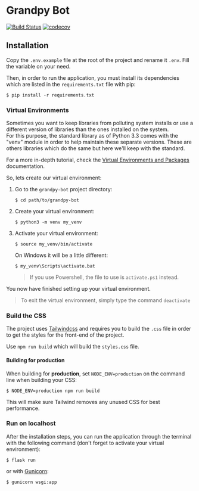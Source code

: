 # Grandpy Bot
[comment]: <> (Badges)
[![Build Status](https://travis-ci.com/Dylamn/grandpy-bot.svg?branch=master)](https://travis-ci.com/Dylamn/grandpy-bot)
[![codecov](https://codecov.io/gh/Dylamn/grandpy-bot/branch/develop/graph/badge.svg?token=P2LSFZLB2S)](https://codecov.io/gh/Dylamn/grandpy-bot)

## Installation
Copy the ``.env.example`` file at the root of the project and rename it ``.env``.
Fill the variable on your need.

Then, in order to run the application, you must install its dependencies which are
listed in the ``requirements.txt`` file with pip:
````shell
$ pip install -r requirements.txt
````

### Virtual Environments
Sometimes you want to keep libraries from polluting system installs 
or use a different version of libraries than the ones installed on the system.  
For this purpose, the standard library as of Python 3.3 comes with the "venv" 
module in order to help maintain these separate versions.
These are others libraries which do the same but here we'll keep with the standard.

For a more in-depth tutorial, 
check the [Virtual Environments and Packages](https://docs.python.org/3/tutorial/venv.html) documentation.

So, lets create our virtual environment:
1. Go to the ``grandpy-bot`` project directory:
    ```shell
    $ cd path/to/grandpy-bot
    ```
2. Create your virtual environment:
    ```shell
    $ python3 -m venv my_venv
    ```
3. Activate your virtual environment:
    ```shell
    $ source my_venv/bin/activate
    ```
    On Windows it will be a little different:
    ```shell
    $ my_venv\Scripts\activate.bat
    ```
   > If you use Powershell, the file to use is ``activate.ps1`` instead.

You now have finished setting up your virtual environment.

> To exit the virtual environment, simply type the command ``deactivate``

### Build the CSS
The project uses [Tailwindcss](https://tailwindcss.com/) and requires you to build the `.css` file in order
to get the styles for the front-end of the project.

Use ``npm run build`` which will build the ``styles.css`` file.

#### Building for production
When building for **production**, 
set ``NODE_ENV=production`` on the command line when building your CSS:
````shell
$ NODE_ENV=production npm run build
````
This will make sure Tailwind removes any unused CSS for best performance.

### Run on localhost
After the installation steps, you can run the application through the terminal with the following command (don't 
forget to activate your virtual environment):
```shell
$ flask run
```
or with [Gunicorn](https://gunicorn.org/):
````shell
$ gunicorn wsgi:app
````
